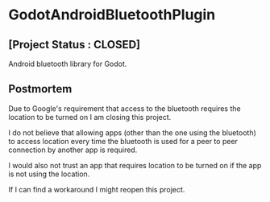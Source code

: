# GodotAndroidBluetoothPlugin
## [Project Status : CLOSED]
Android bluetooth library for Godot.

## Postmortem
Due to Google's requirement that access to the bluetooth requires the location to be turned on I am closing this project.

I do not believe that allowing apps (other than the one using the bluetooth) to access location every time the bluetooth is used for a peer to peer connection by another app is required.

I would also not trust an app that requires location to be turned on if the app is not using the location.

If I can find a workaround I might reopen this project.